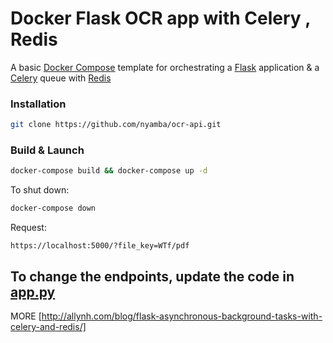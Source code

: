 # Docker Flask OCR app with Celery ,  Redis

A basic [Docker Compose](https://docs.docker.com/compose/) template for orchestrating a [Flask](http://flask.pocoo.org/) application & a [Celery](http://www.celeryproject.org/) queue with [Redis](https://redis.io/)


### Installation

```bash
git clone https://github.com/nyamba/ocr-api.git
```

### Build & Launch

```bash
docker-compose build && docker-compose up -d 
```



To shut down:

```bash
docker-compose down
```
Request:
```
https://localhost:5000/?file_key=WTf/pdf
```


To change the endpoints, update the code in [app.py](app.py)
---

MORE [http://allynh.com/blog/flask-asynchronous-background-tasks-with-celery-and-redis/]
